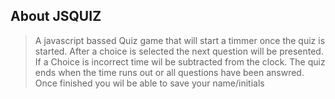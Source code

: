 ## About JSQUIZ

>  A javascript bassed Quiz game that will start a timmer once the quiz is started. After a choice is selected the next question will be presented.  If a Choice is incorrect time wil be subtracted from the clock. The quiz ends when the time runs out or all questions have been answred.  Once finished you wil be able to save your name/initials
